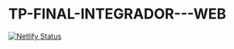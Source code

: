 # TP-FINAL-INTEGRADOR---WEB
[![Netlify Status](https://api.netlify.com/api/v1/badges/43aa482a-0d2a-4760-acfa-69bf46a831e3/deploy-status)](https://app.netlify.com/sites/tpfinalpugliesemaxi/deploys)

